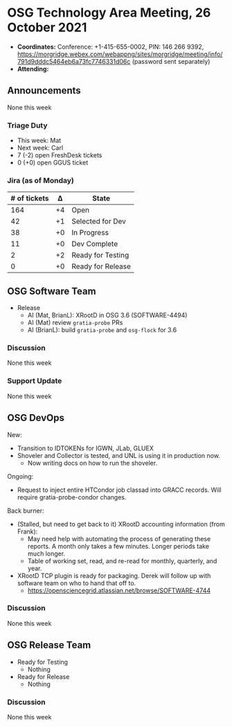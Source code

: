 # OSG Technology Area Meeting, 26 October 2021

-   **Coordinates:** Conference: +1-415-655-0002, PIN: 146 266 9392,
    <https://morgridge.webex.com/webappng/sites/morgridge/meeting/info/791d9dddc5464eb6a73fc7746331d06c> (password sent separately)
-   **Attending:**

## Announcements

None this week

### Triage Duty

-   This week: Mat
-   Next week: Carl
-   7 (-2) open FreshDesk tickets
-   0 (+0) open GGUS ticket

### Jira (as of Monday)

| # of tickets | &Delta; | State             |
|--------------|---------|-------------------|
| 164          | +4      | Open              |
| 42           | +1      | Selected for Dev  |
| 38           | +0      | In Progress       |
| 11           | +0      | Dev Complete      |
| 2            | +2      | Ready for Testing |
| 0            | +0      | Ready for Release |

## OSG Software Team

-   Release
    -   AI (Mat, BrianL): XRootD in OSG 3.6 (SOFTWARE-4494)
    -   AI (Mat) review `gratia-probe` PRs
    -   AI (BrianL): build `gratia-probe` and `osg-flock` for 3.6

### Discussion

None this week

### Support Update

None this week

## OSG DevOps

New:
-   Transition to IDTOKENs for IGWN, JLab, GLUEX
-   Shoveler and Collector is tested, and UNL is using it in production now.
    - Now writing docs on how to run the shoveler.

Ongoing:
-   Request to inject entire HTCondor job classad into GRACC records. Will require gratia-probe-condor changes.  

Back burner:
-   (Stalled, but need to get back to it) XRootD accounting information (from Frank):
    -   May need help with automating the process of generating these reports.  A month only takes a few minutes.  Longer periods take much longer.
    -   Table of working set, read, and re-read for monthly, quarterly, and year.
-   XRootD TCP plugin is ready for packaging.  Derek will follow up with software team on who to hand that off to.
    -   https://opensciencegrid.atlassian.net/browse/SOFTWARE-4744

### Discussion

None this week

## OSG Release Team

-   Ready for Testing
    -   Nothing
-   Ready for Release
    -   Nothing

### Discussion

None this week

